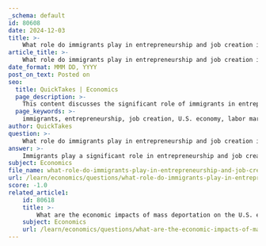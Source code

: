 ```yaml
---
_schema: default
id: 80608
date: 2024-12-03
title: >-
    What role do immigrants play in entrepreneurship and job creation in the U.S.?
article_title: >-
    What role do immigrants play in entrepreneurship and job creation in the U.S.?
date_format: MMM DD, YYYY
post_on_text: Posted on
seo:
  title: QuickTakes | Economics
  page_description: >-
    This content discusses the significant role of immigrants in entrepreneurship and job creation in the U.S., highlighting their contributions to economic growth, labor market dynamics, and innovation.
  page_keywords: >-
    immigrants, entrepreneurship, job creation, U.S. economy, labor market, consumer spending, economic growth, firm creation, payroll jobs, innovation, patents, labor force, economic vitality
author: QuickTakes
question: >-
    What role do immigrants play in entrepreneurship and job creation in the U.S.?
answer: >-
    Immigrants play a significant role in entrepreneurship and job creation in the United States, acting more as "job creators" than "job takers." Research indicates that immigrants are disproportionately involved in high-growth entrepreneurship, contributing to firm creation and job growth. A study utilizing U.S. administrative data found that immigrants frequently start new companies, which in turn expands labor demand and creates additional jobs.\n\nFor instance, estimates from the Hamilton Project suggest that higher immigration levels boosted payroll job growth by approximately 70,000 jobs per month in 2022 and projected an increase to 100,000 jobs per month in 2023 and 2024. This influx of immigrants has been identified as a crucial factor driving job growth and overall economic vitality, as noted by Rebecca Dixon, president and CEO of the National Employment Law Project.\n\nMoreover, immigrants contribute significantly to consumer spending and economic growth. They accounted for about 19% of the U.S. labor force in 2023 and have been linked to a 0.2 percentage point increase in consumer spending growth and a 0.1 percentage point increase in gross domestic product (GDP) annually since 2022.\n\nIn addition to their contributions as entrepreneurs, immigrants also fill essential roles in the labor market, often taking on jobs that are less desirable to U.S.-born workers. This dynamic not only supports various sectors of the economy but also enhances overall productivity and innovation. For example, immigrants produce patents at double the rate of their native counterparts, fostering a more innovative environment.\n\nOverall, the evidence suggests that immigrants are net contributors to the U.S. economy, enhancing labor market dynamics, driving job creation, and supporting economic growth through their entrepreneurial activities and participation in the workforce.
subject: Economics
file_name: what-role-do-immigrants-play-in-entrepreneurship-and-job-creation-in-the-us.md
url: /learn/economics/questions/what-role-do-immigrants-play-in-entrepreneurship-and-job-creation-in-the-us
score: -1.0
related_article1:
    id: 80618
    title: >-
        What are the economic impacts of mass deportation on the U.S. economy?
    subject: Economics
    url: /learn/economics/questions/what-are-the-economic-impacts-of-mass-deportation-on-the-us-economy
---
```


&nbsp;